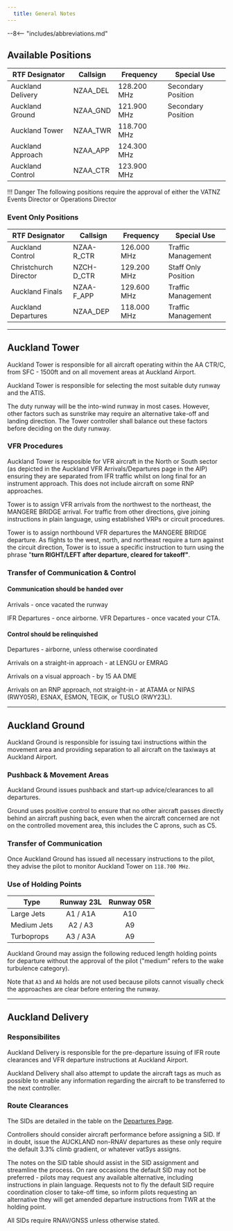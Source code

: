 ```yaml
---
  title: General Notes
---
```


--8<-- "includes/abbreviations.md"

## Available Positions

| RTF Designator    | Callsign | Frequency   | Special Use        |
| ----------------- | -------- | ----------- | ------------------ |
| Auckland Delivery | NZAA_DEL | 128.200 MHz | Secondary Position |
| Auckland Ground   | NZAA_GND | 121.900 MHz | Secondary Position |
| Auckland Tower    | NZAA_TWR | 118.700 MHz |                    |
| Auckland Approach | NZAA_APP | 124.300 MHz |                    |
| Auckland Control  | NZAA_CTR | 123.900 MHz |                    |


!!! Danger
    The following positions require the approval of either the VATNZ Events Director or Operations Director

### Event Only Positions

| RTF Designator        | Callsign   | Frequency   | Special Use         |
| --------------------- | ---------- | ----------- | ------------------- |
| Auckland Control      | NZAA-R_CTR | 126.000 MHz | Traffic Management  |
| Christchurch Director | NZCH-D_CTR | 129.200 MHz | Staff Only Position |
| Auckland Finals       | NZAA-F_APP | 129.600 MHz | Traffic Management  |
| Auckland Departures   | NZAA_DEP   | 118.000 MHz | Traffic Management  |

---

## Auckland Tower

Auckland Tower is responsible for all aircraft operating within the AA CTR/C, from SFC - 1500ft and on all movement areas at Auckland Airport.

Auckland Tower is responsible for selecting the most suitable duty runway and the ATIS.

The duty runway will be the into-wind runway in most cases. However, other factors such as sunstrike may require an alternative take-off and landing direction. The Tower controller shall balance out these factors before deciding on the duty runway.

### VFR Procedures

Auckland Tower is resposible for VFR aircraft in the North or South sector (as depicted in the Auckland VFR Arrivals/Departures page in the AIP) ensuring they are separated from IFR traffic whilst on long final for an instrument approach. This does not include aircraft on some RNP approaches.

Tower is to assign VFR arrivals from the northwest to the northeast, the MANGERE BRIDGE arrival. For traffic from other directions, give joining instructions in plain language, using established VRPs or circuit procedures.

Tower is to assign northbound VFR departures the MANGERE BRIDGE departure. As flights to the west, north, and northeast require a turn against the circuit direction, Tower is to issue a specific instruction to turn using the phrase "**turn RIGHT/LEFT after departure, cleared for takeoff"**.

### Transfer of Communication & Control

#### Communication should be handed over

Arrivals  - once vacated the runway

IFR Departures - once airborne.
VFR Departures - once vacated your CTA.

#### Control should be relinquished

Departures - airborne, unless otherwise coordinated

Arrivals on a straight-in approach - at LENGU or EMRAG

Arrivals on a visual approach  - by 15 AA DME

Arrivals on an RNP approach, not straight-in - at ATAMA or NIPAS (RWY05R), ESNAX, ESMON, TEGIK, or TUSLO (RWY23L).

---

## Auckland Ground

Auckland Ground is responsible for issuing taxi instructions within the movement area and providing separation to all aircraft on the taxiways at Auckland Airport.

### Pushback & Movement Areas

Auckland Ground issues pushback and start-up advice/clearances to all departures. 

Ground uses positive control to ensure that no other aircraft passes directly behind an aircraft pushing back, even when the aircraft concerned are not on the controlled movement area, this includes the C aprons, such as C5.

### Transfer of Communication

Once Auckland Ground has issued all necessary instructions to the pilot, they advise the pilot to monitor Auckland Tower on `118.700 MHz`.

### Use of Holding Points

| Type        | Runway 23L | Runway 05R |
| ----------- | :--------: | :--------: |
| Large Jets  |  A1 / A1A  |    A10     |
| Medium Jets |  A2 / A3   |     A9     |
| Turboprops  |  A3 / A3A  |     A9     |


Auckland Ground may assign the following reduced length holding points for departure without the approval of the pilot ("medium" refers to the wake turbulence category). 

Note that `A3` and `A8` holds are not used because pilots cannot visually check the approaches are clear before entering the runway.

---

## Auckland Delivery

### Responsibilites

Auckland Delivery is responsible for the pre-departure issuing of IFR route clearances and VFR departure instructions at Auckland Airport.

Auckland Delivery shall also attempt to update the aircraft tags as much as possible to enable any information regarding the aircraft to be transferred to the next controller.

### Route Clearances

The SIDs are detailed in the table on the [Departures Page](../NZAA/Departures.md). 

Controllers should consider aircraft performance before assigning a SID. If in doubt, issue the AUCKLAND non-RNAV departures as these only require the default 3.3% climb gradient, or whatever vatSys assigns.

The notes on the SID table should assist in the SID assignment and streamline the process. On rare occasions the default SID may not be preferred - pilots may request any available alternative, including instructions in plain language. Requests not to fly the default SID require coordination closer to take-off time,  so inform pilots requesting an alternative they will get amended departure instructions from TWR at the holding point.

All SIDs require RNAV/GNSS unless otherwise stated. 


